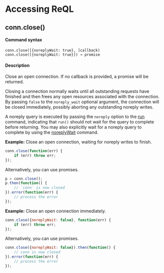 # Accessing ReQL  
## conn.close()  
#### Command syntax
```
conn.close([{noreplyWait: true}, ]callback)
conn.close([{noreplyWait: true}]) → promise
```
#### Description  
Close an open connection. If no callback is provided, a promise will be returned.  

Closing a connection normally waits until all outstanding requests have finished and then frees any open resources associated with the connection. By passing `false` to the `noreply_wait` optional argument, the connection will be closed immediately, possibly aborting any outstanding noreply writes.  

A noreply query is executed by passing the `noreply` option to the [run](#!/section/query.run) command, indicating that `run()` should not wait for the query to complete before returning. You may also explicitly wait for a noreply query to complete by using the [noreplyWait](#!/section/conn.noreplywait) command.  

**Example:** Close an open connection, waiting for noreply writes to finish.  
```javascript
conn.close(function(err) { 
    if (err) throw err; 
});
```  
Alternatively, you can use promises.  
```javascript
p = conn.close();
p.then(function() {
    // `conn` is now closed
}).error(function(err) {
    // process the error
});
```

**Example:** Close an open connection immediately.
```javascript
conn.close({noreplyWait: false}, function(err) { 
    if (err) throw err; 
});
```  
Alternatively, you can use promises.  
```javascript
conn.close({noreplyWait: false}).then(function() {
    // conn is now closed
}).error(function(err) { 
    // process the error
});
```